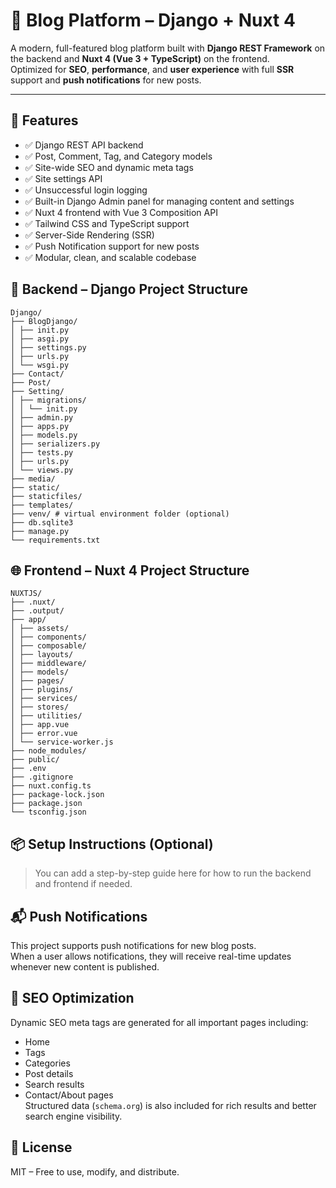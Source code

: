 # 📰 Blog Platform – Django + Nuxt 4

A modern, full-featured blog platform built with **Django REST Framework** on the backend and **Nuxt 4 (Vue 3 + TypeScript)** on the frontend.  
Optimized for **SEO**, **performance**, and **user experience** with full **SSR** support and **push notifications** for new posts.

---

## 🚀 Features
- ✅ Django REST API backend  
- ✅ Post, Comment, Tag, and Category models  
- ✅ Site-wide SEO and dynamic meta tags  
- ✅ Site settings API  
- ✅ Unsuccessful login logging  
- ✅ Built-in Django Admin panel for managing content and settings  
- ✅ Nuxt 4 frontend with Vue 3 Composition API  
- ✅ Tailwind CSS and TypeScript support  
- ✅ Server-Side Rendering (SSR)  
- ✅ Push Notification support for new posts  
- ✅ Modular, clean, and scalable codebase  

## 🐍 Backend – Django Project Structure
```
Django/
├── BlogDjango/
│ ├── init.py
│ ├── asgi.py
│ ├── settings.py
│ ├── urls.py
│ └── wsgi.py
├── Contact/
├── Post/
├── Setting/
│ ├── migrations/
│ │ └── init.py
│ ├── admin.py
│ ├── apps.py
│ ├── models.py
│ ├── serializers.py
│ ├── tests.py
│ ├── urls.py
│ └── views.py
├── media/
├── static/
├── staticfiles/
├── templates/
├── venv/ # virtual environment folder (optional)
├── db.sqlite3
├── manage.py
└── requirements.txt
```

## 🌐 Frontend – Nuxt 4 Project Structure
```
NUXTJS/
├── .nuxt/
├── .output/
├── app/
│ ├── assets/
│ ├── components/
│ ├── composable/
│ ├── layouts/
│ ├── middleware/
│ ├── models/
│ ├── pages/
│ ├── plugins/
│ ├── services/
│ ├── stores/
│ ├── utilities/
│ ├── app.vue
│ ├── error.vue
│ └── service-worker.js
├── node_modules/
├── public/
├── .env
├── .gitignore
├── nuxt.config.ts
├── package-lock.json
├── package.json
└── tsconfig.json
```

## 📦 Setup Instructions (Optional)

> You can add a step-by-step guide here for how to run the backend and frontend if needed.



## 📬 Push Notifications

This project supports push notifications for new blog posts.  
When a user allows notifications, they will receive real-time updates whenever new content is published.


## 📌 SEO Optimization

Dynamic SEO meta tags are generated for all important pages including:
- Home  
- Tags  
- Categories  
- Post details  
- Search results  
- Contact/About pages  
Structured data (`schema.org`) is also included for rich results and better search engine visibility.

## 📄 License

MIT – Free to use, modify, and distribute.
